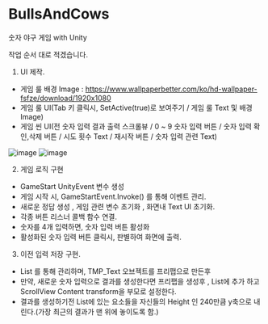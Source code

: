 # BullsAndCows
숫자 야구 게임 with Unity

작업 순서 대로 적겠습니다.

1. UI 제작.
- 게임 룰 배경 Image : https://www.wallpaperbetter.com/ko/hd-wallpaper-fsfze/download/1920x1080
- 게임 룰 UI(Tab 키 클릭시, SetActive(true)로 보여주기 /  게임 룰 Text 및 배경 Image)
- 게임 씬 UI(전 숫자 입력 결과 출력 스크롤뷰 / 0 ~ 9 숫자 입력 버튼 / 숫자 입력 확인,삭제 버튼 / 시도 횟수 Text / 재시작 버튼 / 숫자 입력 관련 Text) 

![image](https://user-images.githubusercontent.com/99121615/221143046-47b32ec1-1316-49b6-88ac-2ddde7919fef.png)
![image](https://user-images.githubusercontent.com/99121615/221143112-966c79ad-b211-49cf-8e70-f6ca1910c554.png)

2. 게임 로직 구현
- GameStart UnityEvent 변수 생성 
- 게임 시작 시, GameStartEvent.Invoke() 를 통해 이벤트 관리.
- 새로운 정답 생성 , 게임 관련 변수 초기화 , 화면내 Text UI 초기화.
- 각종 버튼 리스너 콜백 함수 연결.
- 숫자를 4개 입력하면, 숫자 입력 버튼 활성화
- 활성화된 숫자 입력 버튼 클릭시, 판별하여 화면에 출력.

3. 이전 입력 저장 구현.
- List<GameObject> 를 통해 관리하며, TMP_Text 오브젝트를 프리팹으로 만든후
- 만약, 새로운 숫자 입력으로 결과를 생성한다면 프리팹을 생성후 , List에 추가 하고 ScrollView Content transform을 부모로 설정한다.
- 결과를 생성하기전 List에 있는 요소들을 자신들의 Height 인 240만큼 y축으로 내린다.(가장 최근의 결과가 맨 위에 놓이도록 함.)
